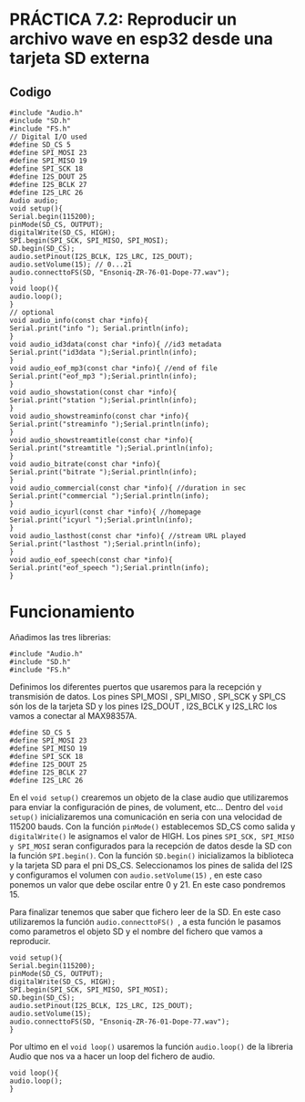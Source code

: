 

# PRÁCTICA 7.2: Reproducir un archivo wave en esp32 desde una tarjeta SD externa

## Codigo

```
#include "Audio.h"
#include "SD.h"
#include "FS.h"
// Digital I/O used
#define SD_CS 5
#define SPI_MOSI 23
#define SPI_MISO 19
#define SPI_SCK 18
#define I2S_DOUT 25
#define I2S_BCLK 27
#define I2S_LRC 26
Audio audio;
void setup(){
Serial.begin(115200);
pinMode(SD_CS, OUTPUT);
digitalWrite(SD_CS, HIGH);
SPI.begin(SPI_SCK, SPI_MISO, SPI_MOSI);
SD.begin(SD_CS);
audio.setPinout(I2S_BCLK, I2S_LRC, I2S_DOUT);
audio.setVolume(15); // 0...21
audio.connecttoFS(SD, "Ensoniq-ZR-76-01-Dope-77.wav");
}
void loop(){
audio.loop();
}
// optional
void audio_info(const char *info){
Serial.print("info "); Serial.println(info);
}
void audio_id3data(const char *info){ //id3 metadata
Serial.print("id3data ");Serial.println(info);
}
void audio_eof_mp3(const char *info){ //end of file
Serial.print("eof_mp3 ");Serial.println(info);
}
void audio_showstation(const char *info){
Serial.print("station ");Serial.println(info);
}
void audio_showstreaminfo(const char *info){
Serial.print("streaminfo ");Serial.println(info);
}
void audio_showstreamtitle(const char *info){
Serial.print("streamtitle ");Serial.println(info);
}
void audio_bitrate(const char *info){
Serial.print("bitrate ");Serial.println(info);
}
void audio_commercial(const char *info){ //duration in sec
Serial.print("commercial ");Serial.println(info);
}
void audio_icyurl(const char *info){ //homepage
Serial.print("icyurl ");Serial.println(info);
}
void audio_lasthost(const char *info){ //stream URL played
Serial.print("lasthost ");Serial.println(info);
}
void audio_eof_speech(const char *info){
Serial.print("eof_speech ");Serial.println(info);
}
```

# Funcionamiento 

Añadimos las tres librerias:

```
#include "Audio.h"
#include "SD.h"
#include "FS.h"
```

Definimos los diferentes puertos que usaremos para la recepción y transmisión de datos.
Los pines SPI_MOSI , SPI_MISO , SPI_SCK y SPI_CS són los de la tarjeta SD y los pines
I2S_DOUT , I2S_BCLK y I2S_LRC los vamos a conectar al MAX98357A.

```
#define SD_CS 5
#define SPI_MOSI 23
#define SPI_MISO 19
#define SPI_SCK 18
#define I2S_DOUT 25
#define I2S_BCLK 27
#define I2S_LRC 26
```

En el `void setup()` crearemos un objeto de la clase audio que utilizaremos para enviar la configuración de pines, de volument, etc... Dentro del `void setup()` inicializaremos una comunicación en seria con una velocidad de 115200 bauds. Con la función `pinMode()` establecemos SD_CS como salida y `digitalWrite()` le asignamos el valor de HIGH. Los pines `SPI_SCK, SPI_MISO y SPI_MOSI` seran configurados para la recepción de datos desde la SD con la función `SPI.begin()`. Con la función `SD.begin()` inicializamos la biblioteca y la tarjeta SD para el pni DS_CS. 
Seleccionamos los pines de salida del I2S y configuramos el volumen con `audio.setVolume(15)` , en este caso ponemos un valor que debe oscilar entre 0 y 21. En este caso pondremos 15. 

Para finalizar tenemos que saber que fichero leer de la SD. En este caso utilizaremos la función `audio.connecttoFS() `, a esta función le pasamos como parametros el objeto SD y el nombre del fichero que vamos a reproducir. 

```
void setup(){
Serial.begin(115200);
pinMode(SD_CS, OUTPUT);
digitalWrite(SD_CS, HIGH);
SPI.begin(SPI_SCK, SPI_MISO, SPI_MOSI);
SD.begin(SD_CS);
audio.setPinout(I2S_BCLK, I2S_LRC, I2S_DOUT);
audio.setVolume(15);
audio.connecttoFS(SD, "Ensoniq-ZR-76-01-Dope-77.wav");
}
```

Por ultimo en el `void loop()` usaremos la función `audio.loop()` de la libreria Audio que nos va a hacer un loop del fichero de audio.

```
void loop(){
audio.loop();
}
```


